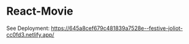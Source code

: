 # React-Movie

See Deployment: https://645a8cef679c481839a7528e--festive-joliot-cc0fd3.netlify.app/
